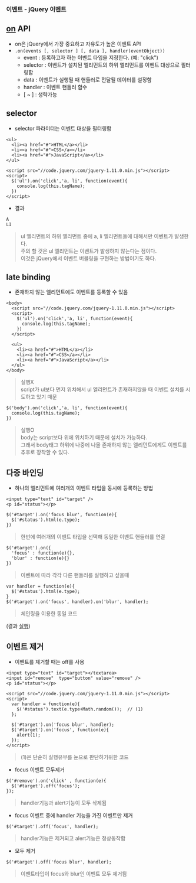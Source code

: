 ### 이벤트 - jQuery 이벤트
## [on](http://api.jquery.com/on/) API
- on은 jQuery에서 가장 중요하고 자유도가 높은 이벤트 API
- `.on(events [, selector ] [, data ], handler(eventObject))`
  - event : 등록하고자 하는 이벤트 타입을 지정한다. (예: "click")
  - selector : 이벤트가 설치된 엘리먼트의 하위 엘리먼트를 이벤트 대상으로 필터링함
  - data : 이벤트가 실행될 때 핸들러로 전달될 데이터를 설정함
  - handler : 이벤트 핸들러 함수
  - [ ~ ] : 생략가능


## selector
- selector 파라미터는 이벤트 대상을 필터링함
```
<ul>
  <li><a href="#">HTML</a></li>
  <li><a href="#">CSS</a></li>
  <li><a href="#">JavaScript</a></li>
</ul>

<script src="//code.jquery.com/jquery-1.11.0.min.js"></script>
<script>
  $('ul').on('click','a, li', function(event){
    console.log(this.tagName);
  })
</script>
```
- 결과
```
A
LI
```
>  ul 엘리먼트의 하위 엘리먼트 중에  a, li 엘리먼트들에 대해서만 이벤트가 발생한다.<br/>주의 할 것은 ul 엘리먼트는 이벤트가 발생하지 않는다는 점이다.<br/>이것은 jQuery에서 이벤트 버블링을 구현하는 방법이기도 하다.

> 


## late binding
- 존재하지 않는 엘리먼트에도 이벤트를 등록할 수 있음
```
<body>
  <script src="//code.jquery.com/jquery-1.11.0.min.js"></script>
  <script>
    $('ul').on('click','a, li', function(event){
      console.log(this.tagName);
    })
  </script>

  <ul>
    <li><a href="#">HTML</a></li>
    <li><a href="#">CSS</a></li>
    <li><a href="#">JavaScript</a></li>
  </ul>
</body>
```
> 실행X<br/>script가 ul보다 먼저 위치해서 ul 엘리먼트가 존재하지않을 때 이벤트 설치를 시도하고 있기 때문

```
$('body').on('click','a, li', function(event){
  console.log(this.tagName);
})
```
> 실행O<br/>body는 script보다 위에 위치하기 때문에 설치가 가능하다.<br/>그래서 body태그 하위에 나중에 나올 존재하지 않는 엘리먼트에게도 이벤트를 추후로 장착할 수 있다.


## 다중 바인딩
- 하나의 엘리먼트에 여러개의 이벤트 타입을 동시에 등록하는 방법
```
<input type="text" id="target" />
<p id="status"></p>
```
```
$('#target').on('focus blur', function(e){
  $('#status').html(e.type);
})
```
> 한번에 여러개의 이벤트 타입을 선택해 동일한 이벤트 핸들러를 연결

```
$('#target').on({
  'focus' : function(e){}, 
  'blur' : function(e){}
})
```
> 이벤트에 따라 각각 다른 핸들러를 실행하고 싶을때
```
var handler = function(e){
  $('#status').html(e.type);
}
$('#target').on('focus', handler).on('blur', handler);
```
> 체인링을 이용한 동일 코드

(결과 [실행](http://output.jsbin.com/tatuf/1/))


## 이벤트 제거
- 이벤트를 제거할 때는 off를 사용
```
<input type="text" id="target"></textarea>
<input id="remove"  type="button" value="remove" />
<p id="status"></p>

<script src="//code.jquery.com/jquery-1.11.0.min.js"></script>
<script>
  var handler = function(e){
    $('#status').text(e.type+Math.random());  // (1)
  };

  $('#target').on('focus blur', handler);
  $('#target').on('focus', function(e){
    alert(1);
  });
</script>
```
> (1)은 단순히 실행유무를 눈으로 판단하기위한 코드

- focus 이벤트 모두제거
```
$('#remove').on('click' , function(e){
  $('#target').off('focus');
});
```
> handler기능과 alert기능이 모두 삭제됨

- focus 이벤트 중에 handler 기능을 가진 이벤트만 제거
```
$('#target').off('focus', handler);
```
> handler기능은 제거되고 alert기능은 정상동작함

- 모두 제거
```
$('#target').off('focus blur', handler);
```
> 이벤트타입이 focus와 blur인 이벤트 모두 제거됨
